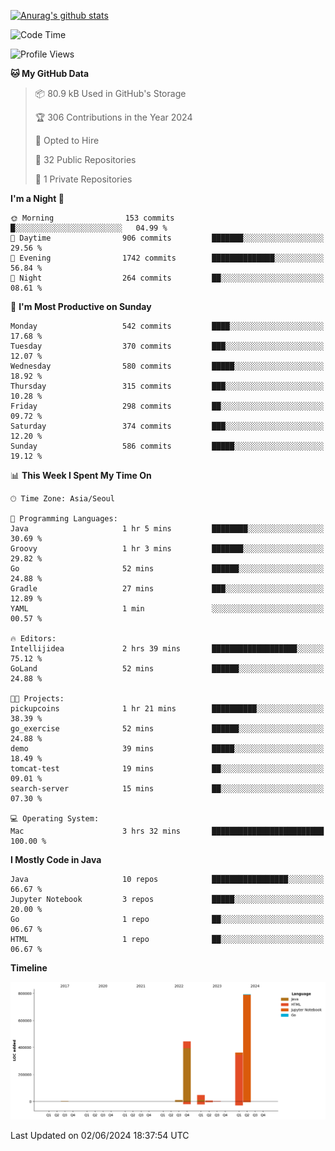 [![Anurag's github stats](https://github-readme-stats.vercel.app/api?username=hajubal)](https://github.com/anuraghazra/github-readme-stats)

<!--START_SECTION:waka-->
![Code Time](http://img.shields.io/badge/Code%20Time-17%20hrs%201%20min-blue)

![Profile Views](http://img.shields.io/badge/Profile%20Views-0-blue)

**🐱 My GitHub Data** 

> 📦 80.9 kB Used in GitHub's Storage 
 > 
> 🏆 306 Contributions in the Year 2024
 > 
> 💼 Opted to Hire
 > 
> 📜 32 Public Repositories 
 > 
> 🔑 1 Private Repositories 
 > 
**I'm a Night 🦉** 

```text
🌞 Morning                153 commits         █░░░░░░░░░░░░░░░░░░░░░░░░   04.99 % 
🌆 Daytime                906 commits         ███████░░░░░░░░░░░░░░░░░░   29.56 % 
🌃 Evening                1742 commits        ██████████████░░░░░░░░░░░   56.84 % 
🌙 Night                  264 commits         ██░░░░░░░░░░░░░░░░░░░░░░░   08.61 % 
```
📅 **I'm Most Productive on Sunday** 

```text
Monday                   542 commits         ████░░░░░░░░░░░░░░░░░░░░░   17.68 % 
Tuesday                  370 commits         ███░░░░░░░░░░░░░░░░░░░░░░   12.07 % 
Wednesday                580 commits         █████░░░░░░░░░░░░░░░░░░░░   18.92 % 
Thursday                 315 commits         ███░░░░░░░░░░░░░░░░░░░░░░   10.28 % 
Friday                   298 commits         ██░░░░░░░░░░░░░░░░░░░░░░░   09.72 % 
Saturday                 374 commits         ███░░░░░░░░░░░░░░░░░░░░░░   12.20 % 
Sunday                   586 commits         █████░░░░░░░░░░░░░░░░░░░░   19.12 % 
```


📊 **This Week I Spent My Time On** 

```text
🕑︎ Time Zone: Asia/Seoul

💬 Programming Languages: 
Java                     1 hr 5 mins         ████████░░░░░░░░░░░░░░░░░   30.69 % 
Groovy                   1 hr 3 mins         ███████░░░░░░░░░░░░░░░░░░   29.82 % 
Go                       52 mins             ██████░░░░░░░░░░░░░░░░░░░   24.88 % 
Gradle                   27 mins             ███░░░░░░░░░░░░░░░░░░░░░░   12.89 % 
YAML                     1 min               ░░░░░░░░░░░░░░░░░░░░░░░░░   00.57 % 

🔥 Editors: 
Intellijidea             2 hrs 39 mins       ███████████████████░░░░░░   75.12 % 
GoLand                   52 mins             ██████░░░░░░░░░░░░░░░░░░░   24.88 % 

🐱‍💻 Projects: 
pickupcoins              1 hr 21 mins        ██████████░░░░░░░░░░░░░░░   38.39 % 
go_exercise              52 mins             ██████░░░░░░░░░░░░░░░░░░░   24.88 % 
demo                     39 mins             █████░░░░░░░░░░░░░░░░░░░░   18.49 % 
tomcat-test              19 mins             ██░░░░░░░░░░░░░░░░░░░░░░░   09.01 % 
search-server            15 mins             ██░░░░░░░░░░░░░░░░░░░░░░░   07.30 % 

💻 Operating System: 
Mac                      3 hrs 32 mins       █████████████████████████   100.00 % 
```

**I Mostly Code in Java** 

```text
Java                     10 repos            █████████████████░░░░░░░░   66.67 % 
Jupyter Notebook         3 repos             █████░░░░░░░░░░░░░░░░░░░░   20.00 % 
Go                       1 repo              ██░░░░░░░░░░░░░░░░░░░░░░░   06.67 % 
HTML                     1 repo              ██░░░░░░░░░░░░░░░░░░░░░░░   06.67 % 
```



**Timeline**

![Lines of Code chart](https://raw.githubusercontent.com/hajubal/hajubal/main/assets/bar_graph.png)


 Last Updated on 02/06/2024 18:37:54 UTC
<!--END_SECTION:waka-->